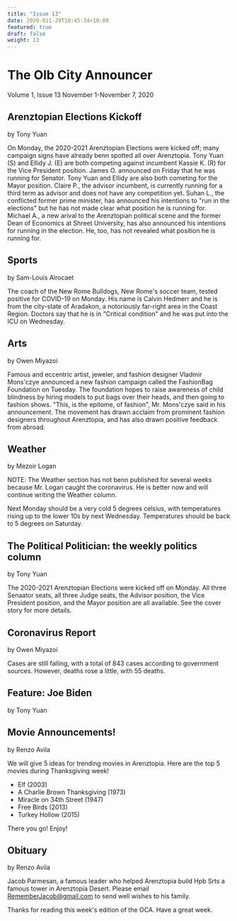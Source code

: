```yaml
---
title: "Issue 13"
date: 2020-011-29T10:45:34+10:00
featured: true
draft: false
weight: 13
---
```



# The Olb City Announcer
Volume 1, Issue 13 
November 1-November 7, 2020

## Arenztopian Elections Kickoff
by Tony Yuan

On Monday, the 2020-2021 Arenztopian Elections were kicked off; many campaign signs have already benn spotted all over Arenztopia. Tony Yuan (S) and Ellidy J. (E) are both competing against incumbent Kassie K. (R) for the Vice President position. James O. announced on Friday that he was running for Senator. Tony Yuan and Ellidy are also both cometing for the Mayor position. Claire P., the advisor incumbent, is currently running for a third term as advisor and does not have any competition yet. Suhan L., the conflicted former prime minister, has announced his intentions to "run in the elections" but he has not made clear what position he is running for. Michael A., a new arival to the Arenztopian political scene and the former Dean of Economics at Shreet University, has also announced his intentions for running in the election. He, too, has not revealed what position he is running for.

## Sports
by Sam-Louis Alrocaet

The coach of the New Rome Bulldogs, New Rome's soccer team, tested positive for COVID-19 on Monday. His name is Calvin Hedmerr and he is from the city-state of Aradakon, a notoriously far-right area in the Coast Region. Doctors say that he is in "Critical condition" and he was put into the ICU on Wednesday.

## Arts
by Owen Miyazoi

Famous and eccentric artist, jeweler, and fashion designer Vladmir Mons'czye announced a new fashion campaign called the FashionBag Foundation on Tuesday. The foundation hopes to raise awareness of child blindness by hiring models to put bags over their heads, and then going to fashion shows. "This, is the epitome, of fashion", Mr. Mons'czye said in his announcement. The movement has drawn acclaim from prominent fashion designers throughout Arenztopia, and has also drawn positive feedback from abroad.

## Weather
by Mezoir Logan

NOTE: The Weather section has not benn published for several weeks because Mr. Logan caught the coronavirus. He is better now and will continue writing the Weather column.

Next Monday should be a very cold 5 degrees celsius, with temperatures rising up to the lower 10s by next Wednesday. Temperatures should be back to 5 degrees on Saturday.

## The Political Politician: the weekly politics column
by Tony Yuan

The 2020-2021 Arenztopian Elections were kicked off on Monday. All three Senaator seats, all three Judge seats, the Advisor position, the Vice President position, and the Mayor position are all available. See the cover story for more details.

## Coronavirus Report
by Owen Miyazoi

Cases are still falling, with a total of 843 cases according to government sources. However, deaths rose a little, with 55 deaths.

## Feature: Joe Biden
by Tony Yuan



## Movie Announcements!
by Renzo Avila

We will give 5 ideas for trending movies in Arenztopia. Here are the top 5 movies during Thanksgiving week!

- Elf (2003)
- A Charlie Brown Thanksgiving (1973)
- Miracle on 34th Street (1947)
- Free Birds (2013)
- Turkey Hollow (2015)

There you go! Enjoy!

## Obituary
by Renzo Avila

Jacob Parmesan, a famous leader who helped Arenztopia build Hpb Srts a famous tower in Arenztopia Desert. Please email RememberJacob@gmail.com to send well wishes to his family.



Thanks for reading this week's edition of the OCA. Have a great week.
